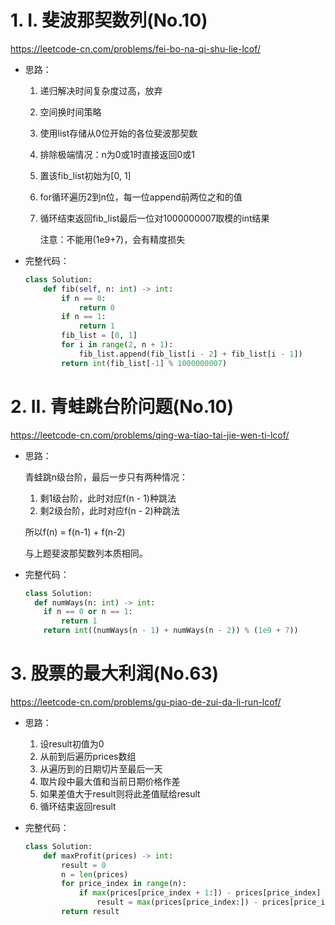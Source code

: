 # 1. I. 斐波那契数列(No.10)

https://leetcode-cn.com/problems/fei-bo-na-qi-shu-lie-lcof/

- 思路：

  1. 递归解决时间复杂度过高，放弃

  2. 空间换时间策略

  3. 使用list存储从0位开始的各位斐波那契数

  4. 排除极端情况：n为0或1时直接返回0或1

  5. 置该fib_list初始为[0, 1]

  6. for循环遍历2到n位，每一位append前两位之和的值

  7. 循环结束返回fib_list最后一位对1000000007取模的int结果

     注意：不能用(1e9+7)，会有精度损失

- 完整代码：

  ```python
  class Solution:
      def fib(self, n: int) -> int:
          if n == 0:
              return 0
          if n == 1:
              return 1
          fib_list = [0, 1]
          for i in range(2, n + 1):
              fib_list.append(fib_list[i - 2] + fib_list[i - 1])
          return int(fib_list[-1] % 1000000007)
  ```

# 2. II. 青蛙跳台阶问题(No.10)

https://leetcode-cn.com/problems/qing-wa-tiao-tai-jie-wen-ti-lcof/

- 思路：

  青蛙跳n级台阶，最后一步只有两种情况：

  1. 剩1级台阶，此时对应f(n - 1)种跳法
  2. 剩2级台阶，此时对应f(n - 2)种跳法

  所以f(n) = f(n-1) + f(n-2)

  与上题斐波那契数列本质相同。

- 完整代码：

  ```python
  class Solution:
    def numWays(n: int) -> int:
      if n == 0 or n == 1:
          return 1
      return int((numWays(n - 1) + numWays(n - 2)) % (1e9 + 7))
  ```

# 3. 股票的最大利润(No.63)

https://leetcode-cn.com/problems/gu-piao-de-zui-da-li-run-lcof/

- 思路：

  1. 设result初值为0
  2. 从前到后遍历prices数组
  3. 从遍历到的日期切片至最后一天
  4. 取片段中最大值和当前日期价格作差
  5. 如果差值大于result则将此差值赋给result
  6. 循环结束返回result

- 完整代码：

  ```python
  class Solution:
      def maxProfit(prices) -> int:
          result = 0
          n = len(prices)
          for price_index in range(n):
              if max(prices[price_index + 1:]) - prices[price_index] > result:
                  result = max(prices[price_index:]) - prices[price_index]
          return result
  ```

  